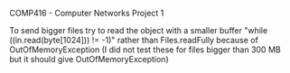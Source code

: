 COMP416 - Computer Networks Project 1

To send bigger files try to read the object with a smaller buffer "while ((in.read(byte[1024])) != -1)" rather than Files.readFully because of OutOfMemoryException (I did not test these for files bigger than 300 MB but it should give OutOfMemoryException)

